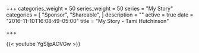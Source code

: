 +++
categories_weight = 50
series_weight = 50
series = "My Story"
categories = [
  "Sponsor",
  "Shareable", 
]
description = ""
active = true
date = "2016-11-10T16:08:49-05:00"
title = "My Story - Tami Hutchinson"

+++

{{< youtube YgSljpAOVGw >}}
